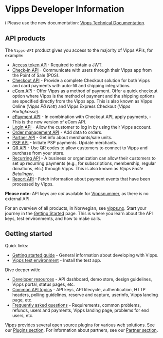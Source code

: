 <!-- START_METADATA
---
title: Introduction
sidebar_position: 1
hide_table_of_contents: true
pagination_next: null
pagination_prev: null
---
END_METADATA -->

# Vipps Developer Information

<!-- START_COMMENT -->

ℹ️ Please use the new documentation:
[Vipps Technical Documentation](https://vippsas.github.io/vipps-developer-docs/docs/vipps-developers).

<!-- END_COMMENT -->

## API products

The `Vipps-API` product gives you access to the majority of Vipps APIs, for example:

- [Access token API](https://vippsas.github.io/vipps-developer-docs/docs/APIs/access-token-api)- Required to obtain a JWT.
- [Check-in API](https://vippsas.github.io/vipps-developer-docs/docs/APIs/check-in-api) - Communicate with users through their Vipps app from the Point of Sale (POS).
- [Checkout API](https://vippsas.github.io/vipps-developer-docs/docs/APIs/checkout-api) - Provide a complete Checkout solution for both Vipps and card payments with auto-fill and shipping integrations.
- [eCom API](https://vippsas.github.io/vipps-developer-docs/docs/APIs/ecom-api) - Offer Vipps as a method of payment. Offer a quick checkout option where Vipps is the method of payment and the shipping options are specified directly from the Vipps app. This is also known as Vipps Online (_Vipps På Nett_) and Vipps Express Checkout (_Vipps Hurtigkasse_).
- [ePayment API](https://vippsas.github.io/vipps-developer-docs/docs/APIs/epayment-api) - In combination with Checkout API, apply payments, -This is the new version of eCom API.
- [Login API](https://vippsas.github.io/vipps-developer-docs/docs/APIs/login-api) - Allow the customer to log in by using their Vipps account.
- [Order management API](https://vippsas.github.io/vipps-developer-docs/docs/APIs/order-management-api) - Add data to orders.
- [Partner API](https://vippsas.github.io/vipps-developer-docs/docs/APIs/partner-api) - Get info about merchants/sale units.
- [PSP API](https://vippsas.github.io/vipps-developer-docs/docs/APIs/psp-api) - Initiate PSP payments. Update merchants.
- [QR API](https://vippsas.github.io/vipps-developer-docs/docs/APIs/qr-api) - Use QR codes to allow customers to connect to Vipps and purchase from your store.
- [Recurring API](https://vippsas.github.io/vipps-developer-docs/docs/APIs/recurring-api) - A business or organization can allow their customers to set up recurring payments (e.g., for subscriptions, membership, regular donations, etc.) through Vipps. This is also known as _Vipps Faste Betalinger_.
- [Report API](https://vippsas.github.io/vipps-developer-docs/docs/APIs/report-api) - Fetch information about payment events that have been processed by Vipps.

**Please note:** API keys are _not_ available for
[Vippsnummer](https://www.vipps.no/produkter-og-tjenester/bedrift/ta-betalt-i-butikk/ta-betalt-med-vipps/),
as there is no external API.

For an overview of all products, in Norwegian, see [vipps.no](https://vipps.no/produkter-og-tjenester/bedrift/).
Start your journey in the [Getting Started](https://vippsas.github.io/vipps-developer-docs/docs/vipps-developers/vipps-getting-started) page.
This is where you learn about the API keys, test environments, and how to make calls.

## Getting started

Quick links:

* [Getting started guide](https://vippsas.github.io/vipps-developer-docs/docs/vipps-developers/vipps-getting-started) - General information about developing with Vipps.
* [Vipps test environment](https://vippsas.github.io/vipps-developer-docs/docs/vipps-developers/test-environment) - Install the test app.

Dive deeper with:

* [Developer resources](https://vippsas.github.io/vipps-developer-docs/docs/vipps-developers/developer-resources) - API dashboard, demo store, design guidelines, Vipps portal, status pages, etc.
* [Common API topics](https://vippsas.github.io/vipps-developer-docs/docs/vipps-developers/common-topics) - API keys, API lifecycle, authentication, HTTP headers, polling guidelines, reserve and capture, userinfo, Vipps landing page, etc.
* [Frequently asked questions](https://vippsas.github.io/vipps-developer-docs/docs/vipps-developers/faqs) - Requirements, common problems, refunds, users and payments, Vipps landing page, problems for end users, etc.

Vipps provides several open source plugins for various web solutions.
See our [Plugins section](https://vippsas.github.io/vipps-developer-docs/docs/vipps-plugins).
For information about partners, see our [Partner section](https://github.com/vippsas/vipps-partner#vipps-partners).
